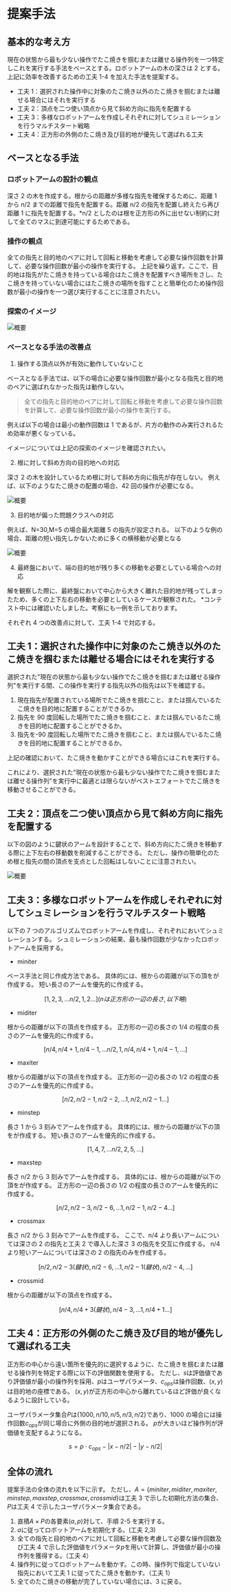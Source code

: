 # 提案手法

## 基本的な考え方

現在の状態から最も少ない操作でたこ焼きを掴むまたは離せる操作列を一つ特定しこれを実行する手法をベースとする。ロボットアームの木の深さは 2 とする。
上記に効率を改善するための工夫 1-4 を加えた手法を提案する。

- 工夫 1：選択された操作中に対象のたこ焼き以外のたこ焼きを掴むまたは離せる場合にはそれを実行する
- 工夫 2：頂点を二つ使い頂点から見て斜め方向に指先を配置する
- 工夫 3：多様なロボットアームを作成しそれぞれに対してシュミレーションを行うマルチスタート戦略
- 工夫 4：正方形の外側のたこ焼き及び目的地が優先して選ばれる工夫

## ベースとなる手法

### ロボットアームの設計の観点

深さ 2 の木を作成する。根からの距離が多様な指先を確保するために、距離 1 から n/2 までの距離で指先を配置する。距離 n/2 の指先を配置し終えたら再び距離 1 に指先を配置する。\*n/2 としたのは根を正方形の外に出せない制約に対して全てのマスに到達可能にするためである。

### 操作の観点

全ての指先と目的地のペアに対して回転と移動を考慮して必要な操作回数を計算して、必要な操作回数が最小の操作を実行する。
上記を繰り返す。ここで、目的地は指先がたこ焼きを持っている場合はたこ焼きを配置すべき場所をさし、たこ焼きを持っていない場合にはたこ焼きの場所を指すことと簡単化のため操作回数が最小の操作を一つ選び実行することに注意されたい。

### 探索のイメージ

![概要](../data/Supplement/method1.gif)

### ベースとなる手法の改善点

1. 操作する頂点以外が有効に動作していないこと

ベースとなる手法では、以下の場合に必要な操作回数が最小となる指先と目的地のペアに選ばれなかった指先は動作しない。

> 全ての指先と目的地のペアに対して回転と移動を考慮して必要な操作回数を計算して、必要な操作回数が最小の操作を実行する。

例えば以下の場合は最小の動作回数は 1 であるが、片方の動作のみ実行されるため効率が悪くなっている。

イメージについては上記の探索のイメージを確認されたい。

2. 根に対して斜め方向の目的地への対応

深さ 2 の木を設計しているため根に対して斜め方向に指先が存在しない。
例えば、以下のようなたこ焼きの配置の場合、42 回の操作が必要になる。

![概要](../data/prob.gif)

3. 目的地が偏った問題クラスへの対応

例えば、N=30,M=5 の場合最大距離 5 の指先が設定される。
以下のような例の場合、距離の短い指先しかないために多くの横移動が必要となる

![概要](../data/Supplement/method3_without.gif)

4. 最終盤において、端の目的地が残り多くの移動を必要としている場合への対応

解を観察した際に、最終盤において中心から大きく離れた目的地が残ってしまったため、多くの上下左右の移動を必要としているケースが観察された。 \*コンテスト中には確認いたしました。考察にも一例を示しております。

それぞれ 4 つの改善点に対して、工夫 1-4 で対応する。

## 工夫 1：選択された操作中に対象のたこ焼き以外のたこ焼きを掴むまたは離せる場合にはそれを実行する

選択された"現在の状態から最も少ない操作でたこ焼きを掴むまたは離せる操作列"を実行する間、この操作を実行する指先以外の指先は以下を確認する。

1. 現在指先が配置されている場所でたこ焼きを掴むこと、または掴んでいるたこ焼きを目的地に配置することができるか。
2. 指先を 90 度回転した場所でたこ焼きを掴むこと、または掴んでいるたこ焼きを目的地に配置することができるか。
3. 指先を-90 度回転した場所でたこ焼きを掴むこと、または掴んでいるたこ焼きを目的地に配置することができるか。

上記の確認において、たこ焼きを動かすことができる場合にはこれを実行する。

これにより、選択された"現在の状態から最も少ない操作でたこ焼きを掴むまたは離せる操作列"を実行中に最適とは限らないがベストエフォートでたこ焼きを移動させることができる。

## 工夫 2：頂点を二つ使い頂点から見て斜め方向に指先を配置する

以下の図のように鍵状のアームを設計することで、斜め方向にたこ焼きを移動する際に上下左右の移動数を削減することができる。
ただし、操作の簡単化のため根と指先の間の頂点を支点とした回転はしないことに注意されたい。

![概要](../data/cross.gif)

## 工夫 3：多様なロボットアームを作成しそれぞれに対してシュミレーションを行うマルチスタート戦略

以下の 7 つのアルゴリズムでロボットアームを作成し、それぞれにおいてシュミレーションする。
シュミレーションの結果、最も操作回数が少なかったロボットアームを採用する。

- miniter

ベース手法と同じ作成方法である。
具体的には、根からの距離が以下の頂をが作成する。
短い長さのアームを優先的に作成する。

```math
[1,2,3,...n/2,1,2...](nは正方形の一辺の長さ,以下略)
```

- miditer

根からの距離が以下の頂点を作成する。
正方形の一辺の長さの 1/4 の程度の長さのアームを優先的に作成する。

```math
[n/4,n/4+1,n/4-1,...n/2,1,n/4,n/4+1,n/4-1,...]
```

- maxiter

根からの距離が以下の頂点を作成する。
正方形の一辺の長さの 1/2 の程度の長さのアームを優先的に作成する。

```math
[n/2,n/2-1,n/2-2,...1,n/2,n/2-1...]
```

- minstep

長さ 1 から 3 刻みでアームを作成する。
具体的には、根からの距離が以下の頂をが作成する。
短い長さのアームを優先的に作成する。

```math
[1,4,7,...n/2,2,5,...]
```

- maxstep

長さ n/2 から 3 刻みでアームを作成する。
具体的には、根からの距離が以下の頂をが作成する。
正方形の一辺の長さの 1/2 の程度の長さのアームを優先的に作成する。

```math
[n/2,n/2-3,n/2-6,...1,n/2-1,n/2-4...]
```

- crossmax

長さ n/2 から 3 刻みでアームを作成する。
ここで、n/4 より長いアームについては深さの 2 の指先と工夫 2 で導入した深さ 3 の指先を交互に作成する。
n/4 より短いアームについては深さの 2 の指先のみを作成する。

```math
[n/2,n/2-3(鍵状),n/2-6,...1,n/2-1(鍵状),n/2-4,...]
```

- crossmid

根からの距離が以下の頂点を作成する。

```math
[n/4,n/4+3(鍵状),n/4-3,...1,n/4+1...]
```

## 工夫 4：正方形の外側のたこ焼き及び目的地が優先して選ばれる工夫

正方形の中心から遠い箇所を優先的に選択するように、たこ焼きを掴むまたは離せる操作列を特定する際に以下の評価関数を使用する。
ただし、$`s`$は評価値であり評価値が最小の操作列を採用、$`p`$はユーザパラメータ、$`c_{ops}`$は操作回数、$`(x,y)`$は目的地の座標である。
$(x,y)$が正方形の中心から離れているほど評価が良くなるように設計している。

ユーザパラメータ集合$P$は$\{1000,n/10,n/5,n/3,n/2\}$であり、1000 の場合には操作回数$c_{ops}$が同じ場合に外側の目的地が選択される。
$p$が大きいほど操作列が評価値を支配するようになる。

```math
s = p\cdot c_{ops} -|x - n / 2| - |y - n / 2|
```

## 全体の流れ

提案手法の全体の流れを以下に示す。
ただし、$A=\{miniter,miditer,maxiter,minstep,maxstep,crossmax,crossmid\}$は工夫 3 で示した初期化方法の集合、$P$は工夫 4 で示したユーザパラメータ集合である。

1. 直積$A\times P$の各要素$(a,p)$対して、手順 2-5 を実行する。
2. $a$に従ってロボットアームを初期化する。(工夫 2,3)
3. 全ての指先と目的地のペアに対して回転と移動を考慮して必要な操作回数及び工夫 4 で示した評価値をパラメータ$p$を用いて計算し、評価値が最小の操作列を獲得する。（工夫 4）
4. 操作列に従ってロボットアームを動かす。この時、操作列で指定していない指先において工夫 1 に従ってたこ焼きを動かす。（工夫 1）
5. 全てのたこ焼きの移動が完了していない場合には、3 に戻る。
